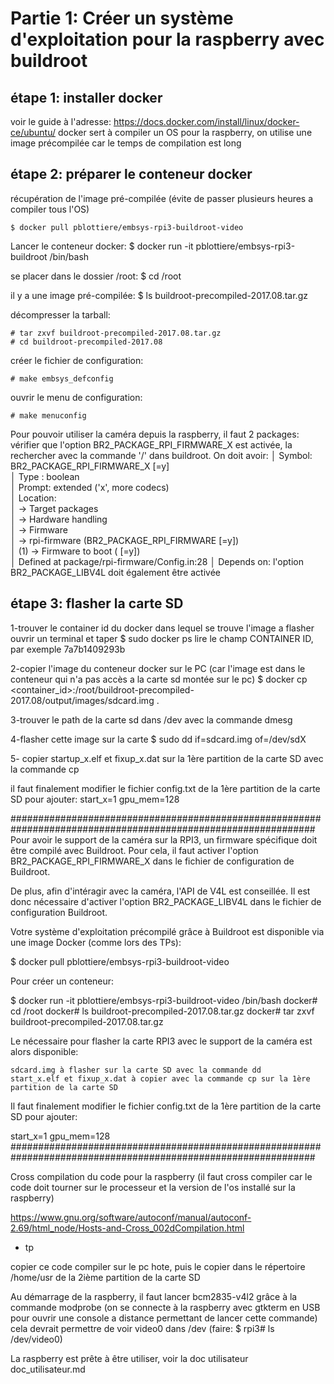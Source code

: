# Partie 1: Créer un système d'exploitation pour la raspberry avec buildroot

## étape 1: installer docker
voir le guide à l'adresse: https://docs.docker.com/install/linux/docker-ce/ubuntu/
docker sert à compiler un OS pour la raspberry, on utilise une image précompilée car le temps de compilation est long

## étape 2: préparer le conteneur docker
récupération de l'image pré-compilée (évite de passer plusieurs heures a compiler tous l'OS)
````
$ docker pull pblottiere/embsys-rpi3-buildroot-video
````

Lancer le conteneur docker:
$ docker run -it pblottiere/embsys-rpi3-buildroot /bin/bash

se placer dans le dossier /root:
$ cd /root

il y a une image pré-compilée:
$ ls
buildroot-precompiled-2017.08.tar.gz

décompresser la tarball:
````
# tar zxvf buildroot-precompiled-2017.08.tar.gz
# cd buildroot-precompiled-2017.08
````
créer le fichier de configuration:
````
# make embsys_defconfig
````

ouvrir le menu de configuration:
````
# make menuconfig
````

Pour pouvoir utiliser la caméra depuis la raspberry, il faut 2 packages:
vérifier que l'option BR2_PACKAGE_RPI_FIRMWARE_X est activée, la rechercher avec la commande '/' dans buildroot. On doit avoir:
  │ Symbol: BR2_PACKAGE_RPI_FIRMWARE_X [=y]   
  │ Type  : boolean   
  │ Prompt: extended ('x', more codecs)    
  │   Location:                     
  │     -> Target packages           
  │       -> Hardware handling       
  │         -> Firmware            
  │           -> rpi-firmware (BR2_PACKAGE_RPI_FIRMWARE [=y])   
  │ (1)         -> Firmware to boot (<choice> [=y])    
  │   Defined at package/rpi-firmware/Config.in:28 
  │   Depends on: <choice> 
l'option BR2_PACKAGE_LIBV4L doit également être activée
  
  
  
## étape 3: flasher la carte SD

1-trouver le container id du docker dans lequel se trouve l'image a flasher
ouvrir un terminal et taper $ sudo docker ps
lire le champ CONTAINER ID, par exemple 7a7b1409293b

2-copier l'image du conteneur docker sur le PC (car l'image est dans le conteneur qui n'a pas accès a la carte sd montée sur le pc)
$ docker cp <container_id>:/root/buildroot-precompiled-2017.08/output/images/sdcard.img .

3-trouver le path de la carte sd dans /dev avec la commande dmesg

4-flasher cette image sur la carte
$ sudo dd if=sdcard.img of=/dev/sdX

5- copier startup_x.elf et fixup_x.dat sur la 1ère partition de la carte SD avec la commande cp

il faut finalement modifier le fichier config.txt de la 1ère partition de la carte SD pour ajouter:
start_x=1
gpu_mem=128



###############################################################################################################
Pour avoir le support de la caméra sur la RPI3, un firmware spécifique doit être compilé avec Buildroot. Pour cela, il faut activer l'option BR2_PACKAGE_RPI_FIRMWARE_X dans le fichier de configuration de Buildroot.

De plus, afin d'intéragir avec la caméra, l'API de V4L est conseillée. Il est donc nécessaire d'activer l'option BR2_PACKAGE_LIBV4L dans le fichier de configuration Buildroot.

Votre système d'exploitation précompilé grâce à Buildroot est disponible via une image Docker (comme lors des TPs):

$ docker pull pblottiere/embsys-rpi3-buildroot-video

Pour créer un conteneur:

$ docker run -it pblottiere/embsys-rpi3-buildroot-video /bin/bash
docker# cd /root
docker# ls
buildroot-precompiled-2017.08.tar.gz
docker# tar zxvf buildroot-precompiled-2017.08.tar.gz

Le nécessaire pour flasher la carte RPI3 avec le support de la caméra est alors disponible:

    sdcard.img à flasher sur la carte SD avec la commande dd
    start_x.elf et fixup_x.dat à copier avec la commande cp sur la 1ère partition de la carte SD

Il faut finalement modifier le fichier config.txt de la 1ère partition de la carte SD pour ajouter:

start_x=1
gpu_mem=128
###############################################################################################################







































Cross compilation du code pour la raspberry
  (il faut cross compiler car le code doit tourner sur le processeur et la version de l'os installé sur la raspberry)
  
  https://www.gnu.org/software/autoconf/manual/autoconf-2.69/html_node/Hosts-and-Cross_002dCompilation.html
  + tp
  
  copier ce code compiler sur le pc hote, puis le copier dans le répertoire /home/usr de la 2ième partition de la carte SD
  
  
  
  
  
  
  

    

Au démarrage de la raspberry, il faut lancer bcm2835-v4l2 grâce à la commande modprobe (on se connecte à la raspberry avec gtkterm en USB pour ouvrir une console a distance permettant de lancer cette commande)
cela devrait permettre de voir video0 dans /dev (faire: $ rpi3# ls /dev/video0)

La raspberry est prête à être utiliser, voir la doc utilisateur doc_utilisateur.md
